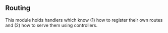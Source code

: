 ## Routing

This module holds handlers which know (1) how to register their own routes and (2) how to serve them using controllers.